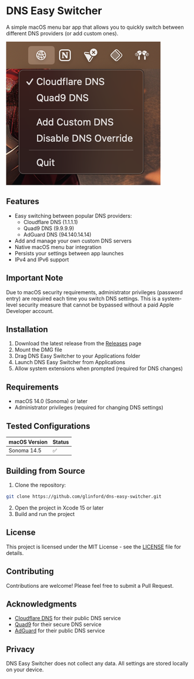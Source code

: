 # DNS Easy Switcher
A simple macOS menu bar app that allows you to quickly switch between different DNS providers (or add custom ones).

![Screenshot of DNS Easy Switcher](screenshot.png)

## Features
- Easy switching between popular DNS providers:
  - Cloudflare DNS (1.1.1.1)
  - Quad9 DNS (9.9.9.9)
  - AdGuard DNS (94.140.14.14)
- Add and manage your own custom DNS servers
- Native macOS menu bar integration
- Persists your settings between app launches
- IPv4 and IPv6 support

## Important Note
Due to macOS security requirements, administrator privileges (password entry) are required each time you switch DNS settings. This is a system-level security measure that cannot be bypassed without a paid Apple Developer account.

## Installation
1. Download the latest release from the [Releases](../../releases) page
2. Mount the DMG file
3. Drag DNS Easy Switcher to your Applications folder
4. Launch DNS Easy Switcher from Applications
5. Allow system extensions when prompted (required for DNS changes)

## Requirements
- macOS 14.0 (Sonoma) or later
- Administrator privileges (required for changing DNS settings)

## Tested Configurations
| macOS Version | Status |
|--------------|--------|
| Sonoma 14.5  | ✅     |

## Building from Source
1. Clone the repository:
```bash
git clone https://github.com/glinford/dns-easy-switcher.git
```
2. Open the project in Xcode 15 or later
3. Build and run the project

## License
This project is licensed under the MIT License - see the [LICENSE](LICENSE) file for details.

## Contributing
Contributions are welcome! Please feel free to submit a Pull Request.

## Acknowledgments
- [Cloudflare DNS](https://1.1.1.1) for their public DNS service
- [Quad9](https://quad9.net) for their secure DNS service
- [AdGuard](https://adguard-dns.io/en/welcome.html) for their public DNS service

## Privacy
DNS Easy Switcher does not collect any data. All settings are stored locally on your device.